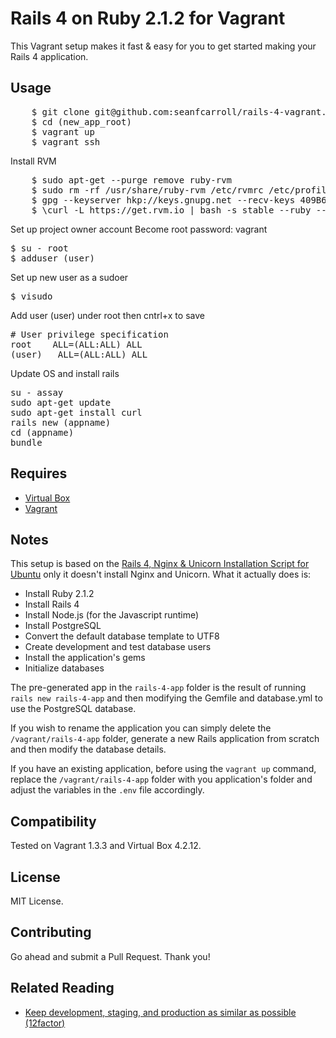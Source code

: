 Rails 4 on Ruby 2.1.2 for Vagrant
=======================================

This Vagrant setup makes it fast & easy for you to get started making your Rails 4 application.


Usage
-----
<pre>
    $ git clone git@github.com:seanfcarroll/rails-4-vagrant.git (new_app_root)
    $ cd (new_app_root)
    $ vagrant up
    $ vagrant ssh
</pre>

Install RVM
<pre>
    $ sudo apt-get --purge remove ruby-rvm
    $ sudo rm -rf /usr/share/ruby-rvm /etc/rvmrc /etc/profile.d/rvm.sh
    $ gpg --keyserver hkp://keys.gnupg.net --recv-keys 409B6B1796C275462A1703113804BB82D39DC0E3
    $ \curl -L https://get.rvm.io | bash -s stable --ruby --autolibs=enable --auto-dotfiles
</pre>

Set up project owner account
Become root password: vagrant
<pre>
$ su - root 
$ adduser (user)
</pre>

Set up new user as a sudoer
<pre>
$ visudo
</pre>
Add user (user) under root then cntrl+x to save
<pre>
# User privilege specification
root    ALL=(ALL:ALL) ALL
(user)   ALL=(ALL:ALL) ALL
</pre>

Update OS and install rails
<pre>
su - assay
sudo apt-get update
sudo apt-get install curl
rails new (appname)
cd (appname)
bundle
</pre>
    
 

Requires
--------

* [Virtual Box][1]
* [Vagrant][2]


Notes
-----

This setup is based on the [Rails 4, Nginx & Unicorn Installation Script for Ubuntu][3] only it
doesn't install Nginx and Unicorn. What it actually does is:

* Install Ruby 2.1.2
* Install Rails 4
* Install Node.js (for the Javascript runtime)
* Install PostgreSQL
* Convert the default database template to UTF8
* Create development and test database users
* Install the application's gems
* Initialize databases

The pre-generated app in the `rails-4-app` folder is the result of running `rails new rails-4-app`
and then modifying the Gemfile and database.yml to use the PostgreSQL database.

If you wish to rename the application you can simply delete the `/vagrant/rails-4-app` folder, 
generate a new Rails application from scratch and then modify the database details.

If you have an existing application, before using the `vagrant up` command, replace the 
`/vagrant/rails-4-app` folder with you application's folder and adjust the variables in the 
`.env` file accordingly.


Compatibility
-------------

Tested on Vagrant 1.3.3 and Virtual Box 4.2.12.


License
-------

MIT License.


Contributing
------------

Go ahead and submit a Pull Request. Thank you!


Related Reading
---------------
* [Keep development, staging, and production as similar as possible (12factor)][4]


[1]: https://www.virtualbox.org/
[2]: http://www.vagrantup.com/
[3]: https://github.com/santos-bt/rails-4-provisioner
[4]: http://12factor.net/dev-prod-parity "Keep development, staging, and production as similar as possible - The 12 Factor App"
